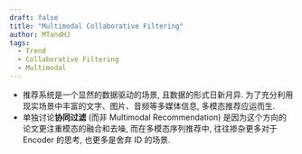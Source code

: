 ```yaml
---
draft: false
title: "Multimodal Collaborative Filtering"
author: MTandHJ
tags:
  - Trend
  - Collaborative Filtering
  - Multimodal
---
```


- 推荐系统是一个显然的数据驱动的场景, 且数据的形式日新月异. 为了充分利用现实场景中丰富的文字、图片、音频等多媒体信息, 多模态推荐应运而生.
- 单独讨论**协同过滤** (而非 Multimodal Recommendation) 是因为这个方向的论文更注重模态的融合和去噪, 而在多模态序列推荐中, 往往掺杂更多对于 Encoder 的思考, 也更多是舍弃 ID 的场景.


<!-- 使用更高效的CSS加载方式 -->
<link rel="stylesheet" href="/css/timeline.css">

<div id="timeline">
  <!-- 时间线将由 JavaScript 自动生成 -->
</div>

<script>
// 时间线数据
window.timelineData = [



  {
    "date": "2025-08-07",
    "title": "Does Multimodality Improve Recommender Systems as Expected? A Critical  Analysis and Future Directions",
    "description": "系统比较了多模态在不同场景不同阶段的效用, 以及最佳的利用结构",
    "paperUrl": "http://arxiv.org/abs/2508.05377",
    "imageUrl": "https://raw.githubusercontent.com/MTandHJ/blog_source/master/images/20250809134808.png",
    "importance": "emmm"
  },

  {
    "date": "2025-04-22",
    "title": "LVLM Benchmark",
    "description": "多模态大模型通过 5 种策略增强多模态序列推荐的评测",
    "paperUrl": "https://dl.acm.org/doi/10.1145/3696410.3714764",
    "imageUrl": "https://raw.githubusercontent.com/MTandHJ/blog_source/master/images/20250703173900.png",
    "importance": "emmm"
  },

  {
    "date": "2025-02-12",
    "title": "Spectrum Shift Correction",
    "description": "指出了交互图掺杂多模态信息后频谱偏移现象并提出解决方法",
    "paperUrl": "https://arxiv.org/pdf/2502.08071",
    "imageUrl": "https://raw.githubusercontent.com/MTandHJ/blog_source/master/images/20250703173949.png",
    "importance": "novel"
  },

  {
    "date": "2024-12-16",
    "title": "STAIR",
    "description": "指出电商场景下交互行为的非模态驱动性, 以及交互图卷积的模态擦除问题",
    "paperUrl": "https://arxiv.org/abs/2412.11729",
    "imageUrl": "https://raw.githubusercontent.com/MTandHJ/blog_source/master/images/20250703174117.png",
    "importance": "novel"
  },

  {
    "date": "2023-08-07",
    "title": "MGCN",
    "description": "提出后续常用的门控机制用以模态去噪",
    "paperUrl": "https://arxiv.org/abs/2308.03588",
    "imageUrl": "https://raw.githubusercontent.com/MTandHJ/blog_source/master/images/20250703174209.png",
    "importance": "novel"
  },

  {
    "date": "2023-07-18",
    "title": "LightGT",
    "description": "Layer-wise (graph) position encoder + Attention",
    "paperUrl": "https://dl.acm.org/doi/pdf/10.1145/3539618.3591716",
    "imageUrl": "https://raw.githubusercontent.com/MTandHJ/blog_source/master/images/20250703174308.png",
    "importance": "emmm"
  },

  {
    "date": "2023-02-21",
    "title": "MMSSL",
    "description": "相当复杂的对比学习",
    "paperUrl": "https://arxiv.org/abs/2302.10632",
    "imageUrl": "https://raw.githubusercontent.com/MTandHJ/blog_source/master/images/20250703174402.png",
    "importance": "emmm"
  },

  {
    "date": "2022-11-13",
    "title": "FREEDOM",
    "description": "进一步简化 LATTICE + 动态图采样",
    "paperUrl": "https://arxiv.org/abs/2211.06924",
    "imageUrl": "https://raw.githubusercontent.com/MTandHJ/blog_source/master/images/20250703174439.png",
    "importance": "novel"
  },

  {
    "date": "2022-07-13",
    "title": "BM3",
    "description": "'高效'的对比学习",
    "paperUrl": "https://arxiv.org/abs/2207.05969",
    "imageUrl": "https://raw.githubusercontent.com/MTandHJ/blog_source/master/images/20250703174519.png",
    "importance": "emmm"
  },

  {
    "date": "2021-08-17",
    "title": "DualGNN",
    "description": "应用 User 共现图",
    "paperUrl": "https://jhyin12.github.io/Papers/TMM21%20DualGNN%20Dual%20Graph%20Neural%20Network%20for%20Multimedia%20Recommendation.pdf",
    "imageUrl": "https://raw.githubusercontent.com/MTandHJ/blog_source/master/images/20250703174600.png",
    "importance": "emmm"
  },

  {
    "date": "2021-04-19",
    "title": "LATTICE",
    "description": "首次尝试使用多模 kNN 图",
    "paperUrl": "https://arxiv.org/abs/2104.09036",
    "imageUrl": "https://raw.githubusercontent.com/MTandHJ/blog_source/master/images/20250703174720.png",
    "importance": "seminal"
  },

  {
    "date": "2019-01-01",
    "title": "MMGCN",
    "description": "图、文、音三路卷积然后合并",
    "paperUrl": "http://staff.ustc.edu.cn/~hexn/papers/mm19-MMGCN.pdf",
    "imageUrl": "https://raw.githubusercontent.com/MTandHJ/blog_source/master/images/20250703174815.png",
    "importance": "emmm"
  },

  {
    "date": "2015-10-06",
    "title": "VBPR",
    "description": "多模态首次用在协同过滤上, 图像特征拼接ID embedding",
    "paperUrl": "https://arxiv.org/abs/1510.01784",
    "imageUrl": "https://raw.githubusercontent.com/MTandHJ/blog_source/master/images/20250703174854.png",
    "importance": "seminal"
  },

];
</script>

<!-- 使用defer属性延迟执行脚本，不阻塞页面渲染 -->
<script src="/js/timeline.js" defer></script>